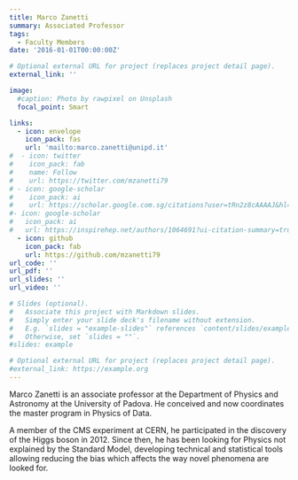 ```yaml
--- 
title: Marco Zanetti
summary: Associated Professor
tags:
  - Faculty Members
date: '2016-01-01T00:00:00Z'

# Optional external URL for project (replaces project detail page).
external_link: ''

image:
  #caption: Photo by rawpixel on Unsplash
  focal_point: Smart

links:
  - icon: envelope
    icon_pack: fas
    url: 'mailto:marco.zanetti@unipd.it'
#  - icon: twitter
#    icon_pack: fab
#    name: Follow
#    url: https://twitter.com/mzanetti79
# - icon: google-scholar
#    icon_pack: ai
#    url: https://scholar.google.com.sg/citations?user=tRn2z8cAAAAJ&hl=en
#- icon: google-scholar
#   icon_pack: ai
#   url: https://inspirehep.net/authors/1064691?ui-citation-summary=true
  - icon: github
    icon_pack: fab
    url: https://github.com/mzanetti79
url_code: ''
url_pdf: ''
url_slides: ''
url_video: ''

# Slides (optional).
#   Associate this project with Markdown slides.
#   Simply enter your slide deck's filename without extension.
#   E.g. `slides = "example-slides"` references `content/slides/example-slides.md`.
#   Otherwise, set `slides = ""`.
#slides: example

# Optional external URL for project (replaces project detail page).
#external_link: https://example.org
---
```


Marco Zanetti is an associate professor at the Department of Physics
and Astronomy at the University of Padova. He conceived and now
coordinates the master program in Physics of Data.

A member of the CMS experiment at CERN, he participated in the
discovery of the Higgs boson in 2012. Since then, he has been looking
for Physics not explained by the Standard Model, developing technical
and statistical tools allowing reducing the bias which affects the
way novel phenomena are looked for.

